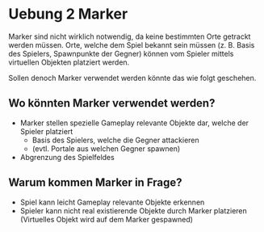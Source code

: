 # Uebung 2 Marker

Marker sind nicht wirklich notwendig, da keine bestimmten Orte getrackt werden müssen. Orte, welche dem Spiel bekannt sein müssen (z. B. Basis des Spielers, Spawnpunkte der Gegner) können vom Spieler mittels virtuellen Objekten platziert werden.

Sollen denoch Marker verwendet werden könnte das wie folgt geschehen.

## Wo könnten Marker verwendet werden?

- Marker stellen spezielle Gameplay relevante Objekte dar, welche der Spieler platziert
  - Basis des Spielers, welche die Gegner attackieren
  - (evtl. Portale aus welchen Gegner spawnen)
- Abgrenzung des Spielfeldes

## Warum kommen Marker in Frage?

- Spiel kann leicht Gameplay relevante Objekte erkennen
- Spieler kann nicht real existierende Objekte durch Marker platzieren (Virtuelles Objekt wird auf dem Marker gespawned)
